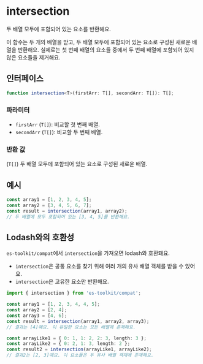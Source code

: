 # intersection

두 배열 모두에 포함되어 있는 요소를 반환해요.

이 함수는 두 개의 배열을 받고, 두 배열 모두에 포함되어 있는 요소로 구성된 새로운 배열을 반환해요.
실제로는 첫 번째 배열의 요소들 중에서 두 번째 배열에 포함되어 있지 않은 요소들을 제거해요.

## 인터페이스

```typescript
function intersection<T>(firstArr: T[], secondArr: T[]): T[];
```

### 파라미터

- `firstArr` (`T[]`): 비교할 첫 번째 배열.
- `secondArr` (`T[]`): 비교할 두 번째 배열.

### 반환 값

(`T[]`) 두 배열 모두에 포함되어 있는 요소로 구성된 새로운 배열.

## 예시

```typescript
const array1 = [1, 2, 3, 4, 5];
const array2 = [3, 4, 5, 6, 7];
const result = intersection(array1, array2);
// 두 배열에 모두 포함되어 있는 [3, 4, 5]를 반환해요.
```

## Lodash와의 호환성

`es-toolkit/compat`에서 `intersection`을 가져오면 lodash와 호환돼요.

- `intersection`은 공통 요소를 찾기 위해 여러 개의 유사 배열 객체를 받을 수 있어요.
- `intersection`은 고유한 요소만 반환해요.

```typescript
import { intersection } from 'es-toolkit/compat';

const array1 = [1, 2, 3, 4, 4, 5];
const array2 = [2, 4];
const array3 = [4, 6];
const result = intersection(array1, array2, array3);
// 결과는 [4]예요. 이 유일한 요소는 모든 배열에 존재해요.

const arrayLike1 = { 0: 1, 1: 2, 2: 3, length: 3 };
const arrayLike2 = { 0: 2, 1: 3, length: 2 };
const result2 = intersection(arrayLike1, arrayLike2);
// 결과2는 [2, 3]예요. 이 요소들은 두 유사 배열 객체에 존재해요.
```
